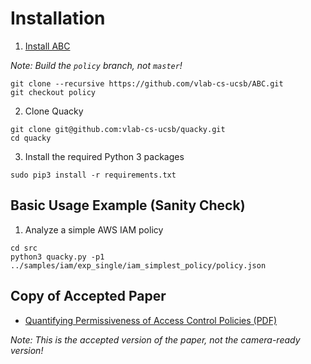 # Installation

1. [Install ABC](https://github.com/vlab-cs-ucsb/ABC/blob/master/INSTALL.md)

*Note: Build the `policy` branch, not `master`!*
```
git clone --recursive https://github.com/vlab-cs-ucsb/ABC.git
git checkout policy
```
2. Clone Quacky
```
git clone git@github.com:vlab-cs-ucsb/quacky.git
cd quacky
```
3. Install the required Python 3 packages
```
sudo pip3 install -r requirements.txt
```

## Basic Usage Example (Sanity Check)
1. Analyze a simple AWS IAM policy
```
cd src
python3 quacky.py -p1 ../samples/iam/exp_single/iam_simplest_policy/policy.json
```

## Copy of Accepted Paper

- [Quantifying Permissiveness of Access Control Policies (PDF)](../Quantifying%20Permissiveness%20of%20Access%20Control%20Policies.pdf)

*Note: This is the accepted version of the paper, not the camera-ready version!*
